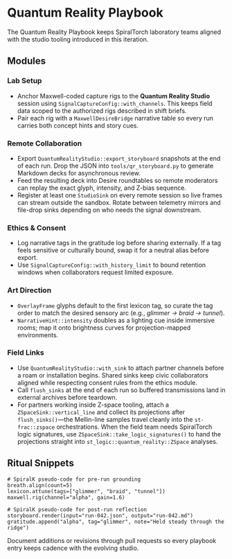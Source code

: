 # Quantum Reality Playbook

The Quantum Reality Playbook keeps SpiralTorch laboratory teams aligned with the
studio tooling introduced in this iteration.

## Modules

### Lab Setup
- Anchor Maxwell-coded capture rigs to the **Quantum Reality Studio** session
  using `SignalCaptureConfig::with_channels`. This keeps field data scoped to
  the authorized rigs described in shift briefs.
- Pair each rig with a `MaxwellDesireBridge` narrative table so every run
  carries both concept hints and story cues.

### Remote Collaboration
- Export `QuantumRealityStudio::export_storyboard` snapshots at the end of each
  run. Drop the JSON into `tools/qr_storyboard.py` to generate Markdown decks
  for asynchronous review.
- Feed the resulting deck into Desire roundtables so remote moderators can
  replay the exact glyph, intensity, and Z-bias sequence.
- Register at least one `StudioSink` on every remote session so live frames can
  stream outside the sandbox. Rotate between telemetry mirrors and file-drop
  sinks depending on who needs the signal downstream.

### Ethics & Consent
- Log narrative tags in the gratitude log before sharing externally. If a tag
  feels sensitive or culturally bound, swap it for a neutral alias before
  export.
- Use `SignalCaptureConfig::with_history_limit` to bound retention windows when
  collaborators request limited exposure.

### Art Direction
- `OverlayFrame` glyphs default to the first lexicon tag, so curate the tag
  order to match the desired sensory arc (e.g., *glimmer → braid → tunnel*).
- `NarrativeHint::intensity` doubles as a lighting cue inside immersive rooms;
  map it onto brightness curves for projection-mapped environments.

### Field Links
- Use `QuantumRealityStudio::with_sink` to attach partner channels before a
  roam or installation begins. Shared sinks keep civic collaborators aligned
  while respecting consent rules from the ethics module.
- Call `flush_sinks` at the end of each run so buffered transmissions land in
  external archives before teardown.
- For partners working inside Z-space tooling, attach a
  `ZSpaceSink::vertical_line` and collect its projections after
  `flush_sinks()`—the Mellin-line samples travel cleanly into the
  `st-frac::zspace` orchestrations. When the field team needs SpiralTorch
  logic signatures, use `ZSpaceSink::take_logic_signatures()` to hand the
  projections straight into `st_logic::quantum_reality::ZSpace` analyses.

## Ritual Snippets
```
# SpiralK pseudo-code for pre-run grounding
breath.align(count=5)
lexicon.attune(tags=["glimmer", "braid", "tunnel"])
maxwell.rig(channel="alpha", gain=1.6)
```

```
# SpiralK pseudo-code for post-run reflection
storyboard.render(input="run-042.json", output="run-042.md")
gratitude.append("alpha", tag="glimmer", note="Held steady through the ridge")
```

Document additions or revisions through pull requests so every playbook entry
keeps cadence with the evolving studio.
